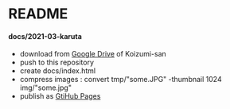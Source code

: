 # README

#### docs/2021-03-karuta

* download from [Google Drive](https://drive.google.com/drive/folders/1THWE9GiJW6svOTOG8Gm-n8HOGXFh97yh?usp=sharing) of Koizumi-san
* push to this repository
* create docs/index.html
* compress images : convert tmp/"some.JPG" -thumbnail 1024 img/"some.jpg"
* publish as [GtiHub Pages](https://tawnizcue.github.io/mikan/2021-03-karuta.html)

